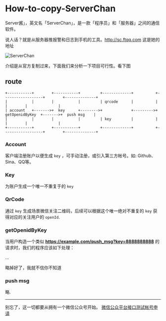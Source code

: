 # How-to-copy-ServerChan

Server酱」，英文名「ServerChan」，是一款「程序员」和「服务器」之间的通信软件。 

说人话？就是从服务器推报警和日志到手机的工具。http://sc.ftqq.com 这是她的地址

![ServerChan](http://anime-img.stor.sinaapp.com/55ec21e37e46b.gif)



介绍是从官方复制过来，下面我们来分析一下项目可行性。看下图

## route
```
+-----------+        +-----------+         +-------------+          +------------------+        +--------------+
|           |        |           |         | qrcode      |          |                  |        |              |
| account   +------->+  key      +-------->+             +--------->+  getOpenidByKey  +------->+  push msg    |
|           |        |           |         | key         |          |                  |        |              |
+-----------+        +-----------+         +-------------+          +------------------+        +--------------+

```


### Account

客户端注册账户以便生成 `key` ，可手动注册，或引入第三方帐号。如: Github、Sina、QQ等。

### Key

为账户生成一个唯一不重复于的 `key` 

### QrCode

通过 `key` 生成场景微信关注二维码，后续可以根据这个唯一绝对不重复的 `key` 获得对应的关注用户的 `openId`.

### getOpenidByKey

当用户构造一个类似 **https://example.com/push_msg?key=8888888888**  的请求时，我们的程序应该如下处理：

... 

略掉好了，我就不信你不知道


###  push msg

略.



---
别忘了，这一切都要从拥有一个微信公众号开始。 [微信公众平台接口测试帐号申请](http://mp.weixin.qq.com/debug/cgi-bin/sandbox?t=sandbox/login)
